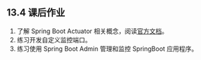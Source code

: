 ## 13.4 课后作业

1. 了解 Spring Boot Actuator 相关概念，阅读[官方文档](https://docs.spring.io/spring-boot/docs/current-SNAPSHOT/reference/html/production-ready-features.html#production-ready)。
2. 练习开发自定义监控端口。
3. 练习使用 Spring Boot Admin 管理和监控 SpringBoot 应用程序。
